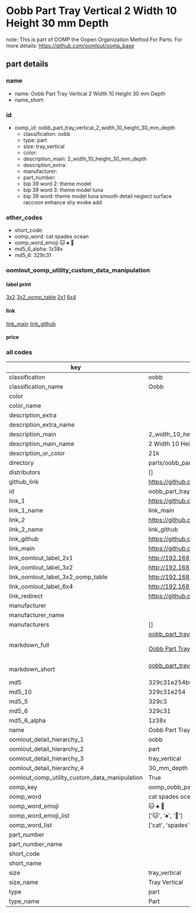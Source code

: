 # Oobb Part Tray Vertical 2 Width 10 Height 30 mm Depth  

note: This is part of OOMP the Oopen Organization Method For Parts. For more details: https://github.com/oomlout/oomp_base

##  part details
  







### name
* name: Oobb Part Tray Vertical 2 Width 10 Height 30 mm Depth
* name_short: 
### id
* oomp_id: oobb_part_tray_vertical_2_width_10_height_30_mm_depth
  * classification: oobb
  * type: part
  * size: tray_vertical
  * color: 
  * description_main: 2_width_10_height_30_mm_depth
  * description_extra: 
  * manufacturer: 
  * part_number: 
  * bip 39 word 2: theme model
  * bip 39 word 3: theme model tuna
  * bip 39 word: theme model tuna smooth detail neglect surface raccoon enhance shy evoke add

### other_codes
* short_code: 
* oomp_word: cat spades ocean
* oomp_word_emoji :cat: :spades: :ocean:
* md5_6_alpha: 1z38x
* md5_6: 329c31






### oomlout_oomp_utility_custom_data_manipulation
#### label print
[3x2](http://192.168.1.245:1112/?label=oomp%201z38x)
[3x2_oomp_table](http://192.168.1.108:1112/?label=oomp%201z38x)
[2x1](http://192.168.1.242:1112/?label=oomp%201z38x)
[6x4](http://192.168.1.55:1112/?label=oomp%201z38x)    

#### link

[link_main](https://github.com/oomlout/oomlout_oomp_version_1_messy/tree/main/parts/oobb_part_tray_vertical_2_width_10_height_30_mm_depth) [link_github](https://github.com/oomlout/oomlout_oomp_version_1_messy/tree/main/parts/oobb_part_tray_vertical_2_width_10_height_30_mm_depth)                             

#### price







### all codes 
| key | value |  
| --- | --- |  
| classification | oobb |  
| classification_name | Oobb |  
| color |  |  
| color_name |  |  
| description_extra |  |  
| description_extra_name |  |  
| description_main | 2_width_10_height_30_mm_depth |  
| description_main_name | 2 Width 10 Height 30 mm Depth |  
| description_or_color | 21k |  
| directory | parts/oobb_part_tray_vertical_2_width_10_height_30_mm_depth |  
| distributors | [] |  
| github_link | https://github.com/oomlout/oomlout_oomp_part_src/tree/main/parts/oobb_part_tray_vertical_2_width_10_height_30_mm_depth |  
| id | oobb_part_tray_vertical_2_width_10_height_30_mm_depth |  
| link_1 | https://github.com/oomlout/oomlout_oomp_version_1_messy/tree/main/parts/oobb_part_tray_vertical_2_width_10_height_30_mm_depth |  
| link_1_name | link_main |  
| link_2 | https://github.com/oomlout/oomlout_oomp_version_1_messy/tree/main/parts/oobb_part_tray_vertical_2_width_10_height_30_mm_depth |  
| link_2_name | link_github |  
| link_github | https://github.com/oomlout/oomlout_oomp_version_1_messy/tree/main/parts/oobb_part_tray_vertical_2_width_10_height_30_mm_depth |  
| link_main | https://github.com/oomlout/oomlout_oomp_version_1_messy/tree/main/parts/oobb_part_tray_vertical_2_width_10_height_30_mm_depth |  
| link_oomlout_label_2x1 | http://192.168.1.242:1112/?label=oomp%201z38x |  
| link_oomlout_label_3x2 | http://192.168.1.245:1112/?label=oomp%201z38x |  
| link_oomlout_label_3x2_oomp_table | http://192.168.1.108:1112/?label=oomp%201z38x |  
| link_oomlout_label_6x4 | http://192.168.1.55:1112/?label=oomp%201z38x |  
| link_redirect | https://github.com/oomlout/oomlout_oomp_version_1_messy/tree/main/parts/oobb_part_tray_vertical_2_width_10_height_30_mm_depth |  
| manufacturer |  |  
| manufacturer_name |  |  
| manufacturers | [] |  
| markdown_full | [oobb_part_tray_vertical_2_width_10_height_30_mm_depth](none)<br>[](none)<br>[Oobb Part Tray Vertical 2 Width 10 Height 30 Mm Depth](none)<br><br> |  
| markdown_short | [oobb_part_tray_vertical_2_width_10_height_30_mm_depth](none)<br><br> |  
| md5 | 329c31e254b05b46501e2ccfd4e3a700 |  
| md5_10 | 329c31e254 |  
| md5_5 | 329c3 |  
| md5_6 | 329c31 |  
| md5_6_alpha | 1z38x |  
| name | Oobb Part Tray Vertical 2 Width 10 Height 30 mm Depth |  
| oomlout_detail_hierarchy_1 | oobb |  
| oomlout_detail_hierarchy_2 | part |  
| oomlout_detail_hierarchy_3 | tray_vertical |  
| oomlout_detail_hierarchy_4 | 30_mm_depth |  
| oomlout_oomp_utility_custom_data_manipulation | True |  
| oomp_key | oomp_oobb_part_tray_vertical_2_width_10_height_30_mm_depth |  
| oomp_word | cat spades ocean |  
| oomp_word_emoji | :cat: :spades: :ocean: |  
| oomp_word_emoji_list | [':cat:', ':spades:', ':ocean:'] |  
| oomp_word_list | ['cat', 'spades', 'ocean'] |  
| part_number |  |  
| part_number_name |  |  
| short_code |  |  
| short_name |  |  
| size | tray_vertical |  
| size_name | Tray Vertical |  
| type | part |  
| type_name | Part |  
